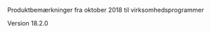 <!-- This file contains localizable strings used in generating the custom PDF. Do not use as an include file in any web content. -->
<!-- strings for PDF page header -->

Produktbemærkninger fra oktober 2018 til virksomhedsprogrammer

Version 18.2.0

